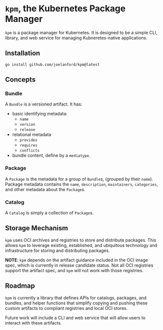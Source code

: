 # `kpm`, the Kubernetes Package Manager

`kpm` is a package manager for Kubernetes. It is designed to be a simple CLI, library, and web service for managing
Kubneretes-native applications.

## Installation

```console
go install github.com/joelanford/kpm@latest
```

## Concepts

### Bundle
A `Bundle` is a versioned artifact. It has:
- basic identifying metadata:
  - `name`
  - `version`
  - `release`
- relational metadata
  - `provides`
  - `requires`
  - `conflicts`
- bundle content, define by a `mediatype`.

### Package
A `Package` is the metadata for a group of `Bundle`s, (grouped by their `name`). Package metadata
contains the `name`, `description`, `maintainers`, `categories`, and other metadata about the `Package`s.

### Catalog
A `Catalog` is simply a collection of `Package`s.

## Storage Mechanism

`kpm` uses OCI archives and registries to store and distribute packages. This allows `kpm` to leverage existing,
established, and ubiquitous technology and infrastructure for storing and distributing packages.

**NOTE**: `kpm` depends on the artifact guidance included in the OCI image spec, which is currently in release candidate
status. Not all OCI registries support the artifact spec, and `kpm` will not work with those registries.

## Roadmap

`kpm` is currently a library that defines APIs for catalogs, packages, and bundles, and helper functions that simplify
copying and pushing these custom artifacts to compliant registries and local OCI stores.

Future work will include a CLI and web service that will allow users to interact with these artifacts.
